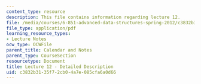 ```yaml
---
content_type: resource
description: This file contains information regarding lecture 12.
file: /media/courses/6-851-advanced-data-structures-spring-2012/c3832b3135f72cb04a7e085cfa6a0d66_MIT6_851S12_Lecture12.pdf
file_type: application/pdf
learning_resource_types:
- Lecture Notes
ocw_type: OCWFile
parent_title: Calendar and Notes
parent_type: CourseSection
resourcetype: Document
title: Lecture 12 - Detailed Description
uid: c3832b31-35f7-2cb0-4a7e-085cfa6a0d66
---
```

